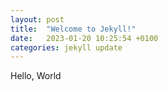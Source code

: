 ```yaml
---
layout: post
title:  "Welcome to Jekyll!"
date:   2023-01-20 10:25:54 +0100
categories: jekyll update
---
```

Hello, World
